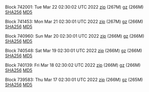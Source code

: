 Block 742001: Tue Mar 22 02:30:02 UTC 2022 [zip](https://files.01coin.io/mainnet/2022-03-22/bootstrap.dat.zip) (267M) [gz](https://files.01coin.io/mainnet/2022-03-22/bootstrap.dat.tar.gz) (266M) [SHA256](https://files.01coin.io/mainnet/2022-03-22/sha256.txt) [MD5](https://files.01coin.io/mainnet/2022-03-22/md5.txt)

Block 741453: Mon Mar 21 02:30:01 UTC 2022 [zip](https://files.01coin.io/mainnet/2022-03-21/bootstrap.dat.zip) (267M) [gz](https://files.01coin.io/mainnet/2022-03-21/bootstrap.dat.tar.gz) (266M) [SHA256](https://files.01coin.io/mainnet/2022-03-21/sha256.txt) [MD5](https://files.01coin.io/mainnet/2022-03-21/md5.txt)

Block 740960: Sun Mar 20 02:30:01 UTC 2022 [zip](https://files.01coin.io/mainnet/2022-03-20/bootstrap.dat.zip) (266M) [gz](https://files.01coin.io/mainnet/2022-03-20/bootstrap.dat.tar.gz) (266M) [SHA256](https://files.01coin.io/mainnet/2022-03-20/sha256.txt) [MD5](https://files.01coin.io/mainnet/2022-03-20/md5.txt)

Block 740548: Sat Mar 19 02:30:01 UTC 2022 [zip](https://files.01coin.io/mainnet/2022-03-19/bootstrap.dat.zip) (266M) [gz](https://files.01coin.io/mainnet/2022-03-19/bootstrap.dat.tar.gz) (266M) [SHA256](https://files.01coin.io/mainnet/2022-03-19/sha256.txt) [MD5](https://files.01coin.io/mainnet/2022-03-19/md5.txt)

Block 740139: Fri Mar 18 02:30:02 UTC 2022 [zip](https://files.01coin.io/mainnet/2022-03-18/bootstrap.dat.zip) (266M) [gz](https://files.01coin.io/mainnet/2022-03-18/bootstrap.dat.tar.gz) (266M) [SHA256](https://files.01coin.io/mainnet/2022-03-18/sha256.txt) [MD5](https://files.01coin.io/mainnet/2022-03-18/md5.txt)

Block 739583: Thu Mar 17 02:30:01 UTC 2022 [zip](https://files.01coin.io/mainnet/2022-03-17/bootstrap.dat.zip) (266M) [gz](https://files.01coin.io/mainnet/2022-03-17/bootstrap.dat.tar.gz) (265M) [SHA256](https://files.01coin.io/mainnet/2022-03-17/sha256.txt) [MD5](https://files.01coin.io/mainnet/2022-03-17/md5.txt)
